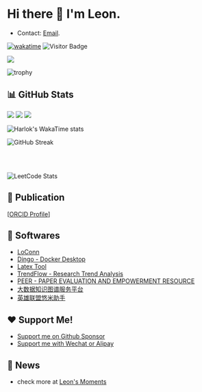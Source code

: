 # Hi there 👋 I'm Leon.

- Contact: [Email](mailto:niemalsaufgeben@yeah.net).

[![wakatime](https://wakatime.com/badge/user/8c7864c1-c5f9-4d6b-a254-e2ffc3179438.svg)](https://wakatime.com/@8c7864c1-c5f9-4d6b-a254-e2ffc3179438)  ![Visitor Badge](https://visitor-badge.laobi.icu/badge?page_id=leoxiang66.leoxiang66)

<img src="https://skillicons.dev/icons?i=go,rust,python,cpp,c,js,ts,react,svelte,astro,pytorch,dart,flutter,tailwindcss,java,nodejs,clion,vscode,discord,anaconda,docker,electron,ai,github,gmail,linkedin,instagram,linux,latex,notion,npm,ubuntu,webstorm,vite,windows,sqlite" />



![trophy](https://github-profile-trophy.vercel.app/?username=leoxiang66&theme=onedark)





## 📊 GitHub Stats

<img src="https://github-readme-stats.vercel.app/api?username=leoxiang66&count_private=true&show_icons=true&layout=compact&rank_icon=github&include_all_commits=true" />


<img src="https://github-readme-stats-i270cdk5i-florianbussmann.vercel.app/api/top-langs/?username=leoxiang66&custom_title=Overall%20languages%20excluding%20forks&layout=compact&theme=&include_forks=false&hide=HTML,jupyter%20notebook,NSIS,vue,tex,PostScript,GLSL,dockerfile,svelte,java,shell,rescript,makefile,Cuda,powershell,CSS,SCSS,cmake&langs_count=10,customized-unix-terminal,github-readme-stats" />

<img src="https://github-readme-stats-i270cdk5i-florianbussmann.vercel.app/api/top-langs/?username=leoxiang66&custom_title=Overall%20languages%20including%20forks&layout=compact&theme=&include_forks=true&hide=HTML,jupyter%20notebook,NSIS,vue,tex,PostScript,GLSL,dockerfile,svelte,java,shell,rescript,makefile,Cuda,powershell,CSS,SCSS,cmake&langs_count=5,customized-unix-terminal,github-readme-stats" />

<!--  -->
![Harlok's WakaTime stats](https://github-readme-stats.vercel.app/api/wakatime?username=leoxiang66&layout=compact&custom_title=Languages&hide=HTML,jupyter%20notebook,Desktop%20File,NSIS,vue,tex,PostScript,YAML,GLSL,dockerfile,shell,rescript,makefile,Cuda,powershell,CSS,SCSS,cmake,markdown,bash,text,json,xml,git%20config)

![GitHub Streak](https://github-readme-streak-stats.herokuapp.com/?user=leoxiang66)






<br>
<br>

<!--
<img src="https://wakatime.com/share/@leoxiang66/35184784-ceae-43bf-b3f4-9347e9548f88.svg" width=70%/>

<img src="https://wakatime.com/share/@leoxiang66/2373bfbd-779c-4fe8-9092-1b12b0c7fef8.svg" width=70%/>
-->

![LeetCode Stats](https://leetcard.jacoblin.cool/leoxiang66?theme=light&font=IBM%20Plex%20Sans%20Arabic&ext=activity)




<!-- ## Visitors

<img src="https://profile-counter.glitch.me/leoxiang66/count.svg" /> -->

## 📖 Publication
[[ORCID Profile](https://orcid.org/0000-0001-6217-6560)]






## 🚀 Softwares
- [LoConn](https://github.com/leoxiang66/golan)
- [Dingo - Docker Desktop](https://github.com/leoxiang66/Dingo-Application)
- [Latex Tool](https://github.com/leoxiang66/Latex-Tool-App)
- [TrendFlow - Research Trend Analysis](https://huggingface.co/spaces/Adapting/TrendFlow)
- [PEER - PAPER EVALUATION AND EMPOWERMENT RESOURCE](https://github.com/Kasneci-Lab/AI-assisted-writing)
- [大数据知识图谱服务平台](https://big-data-discipline-kg.memomind.cn/)
- [英雄联盟悠米助手](https://github.com/leoxiang66/lol-yuumi)

## ❤️ Support Me!
- [Support me on Github Sponsor](https://github.com/sponsors/leoxiang66)
- [Support me with Wechat or Alipay](https://sponsorme.memomind.cn/)

## 📢 News
- check more at [Leon's Moments](https://moments.memomind.cn/)

